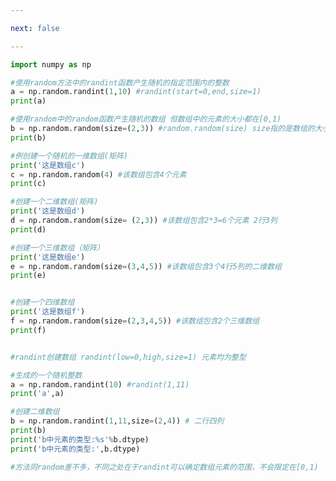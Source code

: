 ```yaml
---

next: false

---
```




<BlogInfo id="574" title="4.随机数组的创建" author="白日梦想猿" pv=0 read_times=0 pre_cost_time="0分45秒" category="numpy学习" tag_list="['numpy学习']" create_time="2020.04.22 12:49:15" update_time="2020.04.23 15:00:54" />

```python
import numpy as np

#使用random方法中的randint函数产生随机的指定范围内的整数
a = np.random.randint(1,10) #randint(start=0,end,size=1)
print(a)

#使用random中的random函数产生随机的数组 但数组中的元素的大小都在[0,1)
b = np.random.random(size=(2,3)) #random.random(size) size指的是数组的大小，就是含有多少个元素 且都是0,1之间的数，不包含1
print(b)

#例创建一个随机的一维数组(矩阵)
print('这是数组c')
c = np.random.random(4) #该数组包含4个元素
print(c)

#创建一个二维数组(矩阵)
print('这是数组d')
d = np.random.random(size= (2,3)) #该数组包含2*3=6个元素 2行3列
print(d)

#创建一个三维数组（矩阵）
print('这是数组e')
e = np.random.random(size=(3,4,5)) #该数组包含3个4行5列的二维数组
print(e)


#创建一个四维数组
print('这是数组f')
f = np.random.random(size=(2,3,4,5)) #该数组包含2个三维数组
print(f)


#randint创建数组 randint(low=0,high,size=1) 元素均为整型

#生成的一个随机整数
a = np.random.randint(10) #randint(1,11)
print('a',a)

#创建二维数组
b = np.random.randint(1,11,size=(2,4)) # 二行四列
print(b)
print('b中元素的类型:%s'%b.dtype)
print('b中元素的类型:',b.dtype)

#方法同random差不多，不同之处在于randint可以确定数组元素的范围，不会限定在[0,1)







```



<ActionBox />
